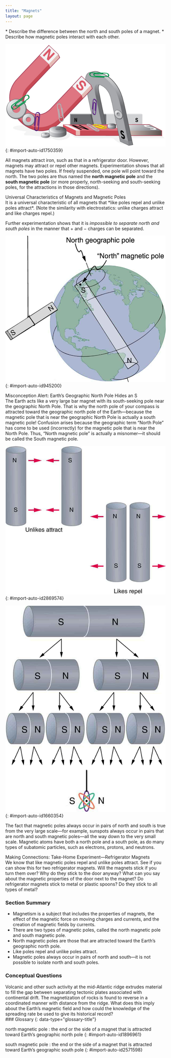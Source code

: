```yaml
---
title: "Magnets"
layout: page
---
```



<div data-type="abstract" markdown="1">
* Describe the difference between the north and south poles of a magnet.
* Describe how magnetic poles interact with each other.

</div>

 ![Bar magnets, horseshoe magnets, and disc-shaped magnets attract and repel each other. Metal paperclips stick to some of the magnets.](../resources/FIgure_23_01_01a.jpg "Magnets come in various shapes, sizes, and strengths. All have both a north pole and a south pole. There is never an isolated pole (a monopole)."){: #import-auto-id1750359}

All magnets attract iron, such as that in a refrigerator door. However, magnets may attract or repel other magnets. Experimentation shows that all magnets have two poles. If freely suspended, one pole will point toward the north. The two poles are thus named the **north magnetic pole** and the **south magnetic pole** (or more properly, north-seeking and south-seeking poles, for the attractions in those directions).

<div data-type="note" data-has-label="true" data-label="" markdown="1">
<div data-type="title">
Universal Characteristics of Magnets and Magnetic Poles
</div>
It is a universal characteristic of all magnets that *like poles repel and unlike poles attract*. (Note the similarity with electrostatics: unlike charges attract and like charges repel.)

Further experimentation shows that it is *impossible to separate north and south poles* in the manner that + and − charges can be separated.

</div>

 ![A globe of the Earth with a bar magnet inside it. The south pole of the bar magnet inside the globe is at the north magnetic pole and is near, but not exactly on, the north geographic pole. The north pole of the bar magnet inside the globe is near the south geographic pole. Another bar magnet hangs beside the globe. The north pole of this magnet is pointing toward the north pole of the globe (or the south pole of the magnet inside the globe).](../resources/Figure_23_01_02a.jpg "One end of a bar magnet is suspended from a thread that points toward north. The magnet&#x2019;s two poles are labeled N and S for north-seeking and south-seeking poles, respectively."){: #import-auto-id945200}

<div data-type="note" data-has-label="true" id="eip-21" data-label="" markdown="1">
<div data-type="title">
Misconception Alert: Earth’s Geographic North Pole Hides an S
</div>
The Earth acts like a very large bar magnet with its south-seeking pole near the geographic North Pole. That is why the north pole of your compass is attracted toward the geographic north pole of the Earth—because the magnetic pole that is near the geographic North Pole is actually a south magnetic pole! Confusion arises because the geographic term “North Pole” has come to be used (incorrectly) for the magnetic pole that is near the North Pole. Thus, “North magnetic pole” is actually a misnomer—it should be called the South magnetic pole.

</div>

![Two sets of bar magnets. The first set of magnets are oriented with the unlike poles adjacent to each other. Force arrows show that these magnets are pulling on each other. The second set of magnets is oriented with the like poles adjacent to each other. Force arrows show that these magnets are pushing each other away.](../resources/Figure_23_01_03a.jpg "Unlike poles attract, whereas like poles repel."){: #import-auto-id2869574}

![A bar magnet is split in half several times. The original magnet has a south pole and a north pole. Each time the magnet is split, each new half has both a south pole and a north pole.](../resources/Figure_23_01_04a.jpg "North and south poles always occur in pairs. Attempts to separate them result in more pairs of poles. If we continue to split the magnet, we will eventually get down to an iron atom with a north pole and a south pole&#x2014;these, too, cannot be separated."){: #import-auto-id1660354}

The fact that magnetic poles always occur in pairs of north and south is true from the very large scale—for example, sunspots always occur in pairs that are north and south magnetic poles—all the way down to the very small scale. Magnetic atoms have both a north pole and a south pole, as do many types of subatomic particles, such as electrons, protons, and neutrons.

<div data-type="note" data-has-label="true" data-label="" markdown="1">
<div data-type="title">
Making Connections: Take-Home Experiment—Refrigerator Magnets
</div>
We know that like magnetic poles repel and unlike poles attract. See if you can show this for two refrigerator magnets. Will the magnets stick if you turn them over? Why do they stick to the door anyway? What can you say about the magnetic properties of the door next to the magnet? Do refrigerator magnets stick to metal or plastic spoons? Do they stick to all types of metal?

</div>

### Section Summary

* Magnetism is a subject that includes the properties of magnets, the effect of the magnetic force on moving charges and currents, and the creation of magnetic fields by currents.
* There are two types of magnetic poles, called the north magnetic pole and south magnetic pole.
* North magnetic poles are those that are attracted toward the Earth’s geographic north pole.
* Like poles repel and unlike poles attract.
* Magnetic poles always occur in pairs of north and south—it is not possible to isolate north and south poles.

### Conceptual Questions

<div data-type="exercise" data-element-type="conceptual-questions">
<div data-type="problem" markdown="1">
Volcanic and other such activity at the mid-Atlantic ridge extrudes material to fill the gap between separating tectonic plates associated with continental drift. The magnetization of rocks is found to reverse in a coordinated manner with distance from the ridge. What does this imply about the Earth’s magnetic field and how could the knowledge of the spreading rate be used to give its historical record?

</div>
</div>

<div data-type="glossary" markdown="1">
### Glossary
{: data-type="glossary-title"}

north magnetic pole
: the end or the side of a magnet that is attracted toward Earth’s geographic north pole
{: #import-auto-id1896961}

south magnetic pole
: the end or the side of a magnet that is attracted toward Earth’s geographic south pole
{: #import-auto-id2571598}

</div>

